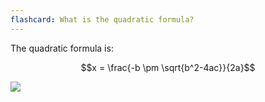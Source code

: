 ```yaml
---
flashcard: What is the quadratic formula?
---
```

The quadratic formula is:

$$x = \frac{-b \pm \sqrt{b^2-4ac}}{2a}$$

![](images/quadratic.png)

